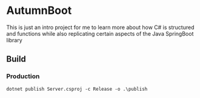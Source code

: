 # AutumnBoot

This is just an intro project for me to learn more about how C# is structured and functions while also replicating certain
aspects of the Java SpringBoot library

## Build

### Production

```shell
dotnet publish Server.csproj -c Release -o .\publish
```